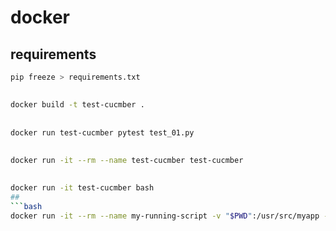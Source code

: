 # docker

## requirements
```bash
pip freeze > requirements.txt
```

## 
```bash
docker build -t test-cucmber .
```
## 
```bash
docker run test-cucmber pytest test_01.py
```
## 
```bash
docker run -it --rm --name test-cucmber test-cucmber
```
## 
```bash
docker run -it test-cucmber bash
## 
```bash
docker run -it --rm --name my-running-script -v "$PWD":/usr/src/myapp -w /usr/src/myapp python:3 python test_01.py
```




 

